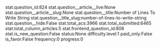 stat.question_id:824
stat.question__article__live:None
stat.question__article__slug:None
stat.question__title:Number of Lines To Write String
stat.question__title_slug:number-of-lines-to-write-string
stat.question__hide:False
stat.total_acs:3966
stat.total_submitted:6465
stat.total_column_articles:5
stat.frontend_question_id:806
stat.is_new_question:False
status:None
difficulty.level:1
paid_only:False
is_favor:False
frequency:0
progress:0
